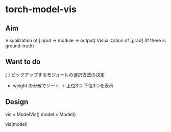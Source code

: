 # torch-model-vis

## Aim
Visualization of [input -> module -> output]
Visualization of [grad] (If there is ground-truth) 

## Want to do
[ ] ピックアップするモジュールの選択方法の決定
*  weight の分散でソート -> 上位3つ 下位3つを表示

## Design
vis = ModelVis()
model = Model()

vis(model)
